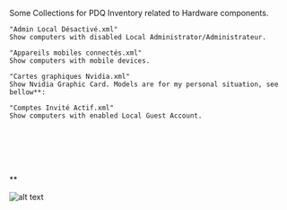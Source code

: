 Some Collections for PDQ Inventory related to Hardware components.

````
"Admin Local Désactivé.xml"
Show computers with disabled Local Administrator/Administrateur.

"Appareils mobiles connectés.xml"
Show computers with mobile devices.

"Cartes graphiques Nvidia.xml"
Show Nvidia Graphic Card. Models are for my personal situation, see bellow**:

"Comptes Invité Actif.xml"
Show computers with enabled Local Guest Account.







````

** 

![alt text](https://github.com/wizz13150/PDQ_Repo/blob/master/PDQInventory/Hardware/NVidia.png)
